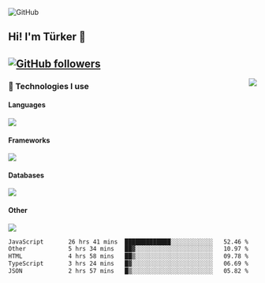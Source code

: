 ![GitHub](https://github.com/turkwr/turkwr/assets/63150613/e5462c44-ccab-48a0-8a33-9f1ea91ff35d)
<!-- ## Hi! I'm Türker 🖐️ -->

##  Hi! I'm Türker 👋
## [![GitHub followers](https://img.shields.io/github/followers/turkwr?color=333&label=Follow&logo=github&logoColor=fff&style=flat-square)](https://github.com/turkwr?tab=followers)
<a href="https://discord.com/users/162740870607536128">
 <img src="https://lanyard.cnrad.dev/api/162740870607536128?hideTimestamp=true&idleMessage=Just%20chillin'%20at%20the%20moment&bg=161a23&animated=true" align="right" />
</a>

### 🧠 Technologies I use
#### Languages
![](https://skillicons.dev/icons?i=js,ts,py,php,go&theme=dark&perline=6)
#### Frameworks
![](https://skillicons.dev/icons?i=next,react,nodejs,tailwind,bootstrap,express&theme=dark&perline=6)
#### Databases
![](https://skillicons.dev/icons?i=mongodb,mysql,sqlite,postgres&theme=dark&perline=6)
#### Other
![](https://skillicons.dev/icons?i=github,git,figma,photoshop,cloudflare,vercel,replit,vscode,visualstudio,discord&theme=dark&perline=6)


<!--START_SECTION:waka-->

```txt
JavaScript       26 hrs 41 mins  █████████████░░░░░░░░░░░░   52.46 %
Other            5 hrs 34 mins   ██▓░░░░░░░░░░░░░░░░░░░░░░   10.97 %
HTML             4 hrs 58 mins   ██▒░░░░░░░░░░░░░░░░░░░░░░   09.78 %
TypeScript       3 hrs 24 mins   █▓░░░░░░░░░░░░░░░░░░░░░░░   06.69 %
JSON             2 hrs 57 mins   █▒░░░░░░░░░░░░░░░░░░░░░░░   05.82 %
```

<!--END_SECTION:waka-->
